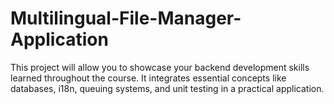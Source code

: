 # Multilingual-File-Manager-Application
This project will allow you to showcase your backend development skills learned throughout the course. It integrates essential concepts like databases, i18n, queuing systems, and unit testing in a practical application.
